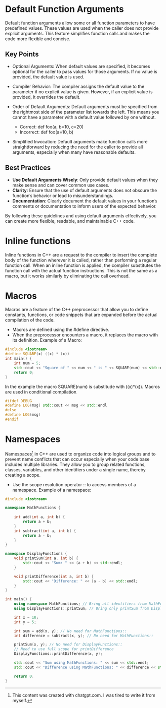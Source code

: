 # Default Function Arguments

Default function arguments allow some or all function parameters to have predefined values. These values are used when the caller does not provide explicit arguments. This feature simplifies function calls and makes the code more flexible and concise.

## Key Points
- Optional Arguments: When default values are specified, it becomes optional for the caller to pass values for those arguments. If no value is provided, the default value is used.   

- Compiler Behavior: The compiler assigns the default value to the parameter if no explicit value is given. However, if an explicit value is provided, it overrides the default.   

- Order of Default Arguments: Default arguments must be specified from the rightmost side of the parameter list towards the left. This means you cannot have a parameter with a default value followed by one without.
   - Correct: def foo(a, b=10, c=20)
   - Incorrect: def foo(a=10, b)

- Simplified Invocation: Default arguments make function calls more straightforward by reducing the need for the caller to provide all arguments, especially when many have reasonable defaults.

## Best Practices

- **Use Default Arguments Wisely**: Only provide default values when they make sense and can cover common use cases.
- **Clarity**: Ensure that the use of default arguments does not obscure the function’s behavior or lead to misunderstandings.
- **Documentation**: Clearly document the default values in your function’s comments or documentation to inform users of the expected behavior.

By following these guidelines and using default arguments effectively, you can create more flexible, readable, and maintainable C++ code.

# Inline functions
Inline functions in C++ are a request to the compiler to insert the complete body of the function wherever it is called, rather than performing a regular function call. When an inline function is applied, the compiler substitutes the function call with the actual function instructions. This is not the same as a macro, but it works similarly by eliminating the call overhead.

# Macros
Macros are a feature of the C++ preprocessor that allow you to define constants, functions, or code snippets that are expanded before the actual compilation of the code. 
- Macros are defined using the #define directive.
- When the preprocessor encounters a macro, it replaces the macro with its definition.
Example of a Macro:
``` C++
#include <iostream>
#define SQUARE(x) ((x) * (x))
int main() {
    int num = 5;
    std::cout << "Square of " << num << " is " << SQUARE(num) << std::endl;
    return 0;
}
```
In the example the macro SQUARE(num) is substitude with ((x)*(x)).
Macros are used in conditional compilation. 
```C++
#ifdef DEBUG
#define LOG(msg) std::cout << msg << std::endl
#else
#define LOG(msg)
#endif
```

# Namespaces
Namespaces[^1] in C++ are used to organize code into logical groups and to prevent name conflicts that can occur especially when your code base includes multiple libraries. They allow you to group related functions, classes, variables, and other identifiers under a single name, thereby creating a scope.
- Use the scope resolution operator :: to access members of a namespace.
Example of a namespace:
```C++
#include <iostream>

namespace MathFunctions {
    
    int add(int a, int b) {
        return a + b;
    }
    int subtract(int a, int b) {
        return a - b;
    }
}

namespace DisplayFunctions {
    void printSum(int a, int b) {
        std::cout << "Sum: " << (a + b) << std::endl;
    }

    void printDifference(int a, int b) {
        std::cout << "Difference: " << (a - b) << std::endl;
    }
}

int main() {
    using namespace MathFunctions; // Bring all identifiers from MathFunctions into scope
    using DisplayFunctions::printSum; // Bring only printSum from DisplayFunctions into scope

    int x = 10;
    int y = 5;

    int sum = add(x, y); // No need for MathFunctions::
    int difference = subtract(x, y); // No need for MathFunctions::

    printSum(x, y); // No need for DisplayFunctions::
    // Need to use full scope for printDifference
    DisplayFunctions::printDifference(x, y);

    std::cout << "Sum using MathFunctions: " << sum << std::endl;
    std::cout << "Difference using MathFunctions: " << difference << std::endl;

    return 0;
}
```
[^1]: This content was created with chatgpt.com. I was tired to write it from myself.  